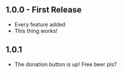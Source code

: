 ## 1.0.0 - First Release
* Every feature added
* This thing works!

## 1.0.1
* The donation button is up! Free beer pls?
